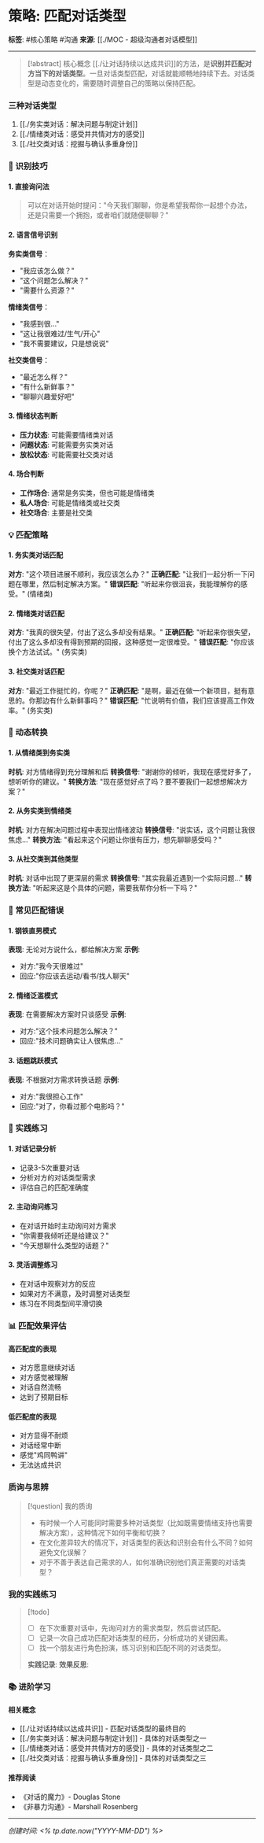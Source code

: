 # 策略: 匹配对话类型

**标签**: #核心策略 #沟通
**来源**: [[./MOC - 超级沟通者对话模型]]

---

> [!abstract] 核心概念
> [[./让对话持续以达成共识]]的方法，是**识别并匹配对方当下的对话类型**。一旦对话类型匹配，对话就能顺畅地持续下去。对话类型是动态变化的，需要随时调整自己的策略以保持匹配。

### 三种对话类型
1.  [[./务实类对话：解决问题与制定计划]]
2.  [[./情绪类对话：感受并共情对方的感受]]
3.  [[./社交类对话：挖掘与确认多重身份]]

### 🎯 识别技巧

#### 1. 直接询问法
> 可以在对话开始时提问："今天我们聊聊，你是希望我帮你一起想个办法，还是只需要一个拥抱，或者咱们就随便聊聊？"

#### 2. 语言信号识别
**务实类信号**：
- "我应该怎么做？"
- "这个问题怎么解决？"
- "需要什么资源？"

**情绪类信号**：
- "我感到很..."
- "这让我很难过/生气/开心"
- "我不需要建议，只是想说说"

**社交类信号**：
- "最近怎么样？"
- "有什么新鲜事？"
- "聊聊兴趣爱好吧"

#### 3. 情绪状态判断
- **压力状态**: 可能需要情绪类对话
- **问题状态**: 可能需要务实类对话
- **放松状态**: 可能需要社交类对话

#### 4. 场合判断
- **工作场合**: 通常是务实类，但也可能是情绪类
- **私人场合**: 可能是情绪类或社交类
- **社交场合**: 主要是社交类

### 💡 匹配策略

#### 1. 务实类对话匹配
**对方**: "这个项目进展不顺利，我应该怎么办？"
**正确匹配**: "让我们一起分析一下问题在哪里，然后制定解决方案。"
**错误匹配**: "听起来你很沮丧，我能理解你的感受。" (情绪类)

#### 2. 情绪类对话匹配
**对方**: "我真的很失望，付出了这么多却没有结果。"
**正确匹配**: "听起来你很失望，付出了这么多却没有得到预期的回报，这种感觉一定很难受。"
**错误匹配**: "你应该换个方法试试。" (务实类)

#### 3. 社交类对话匹配
**对方**: "最近工作挺忙的，你呢？"
**正确匹配**: "是啊，最近在做一个新项目，挺有意思的。你那边有什么新鲜事吗？"
**错误匹配**: "忙说明有价值，我们应该提高工作效率。" (务实类)

### 🔄 动态转换

#### 1. 从情绪类到务实类
**时机**: 对方情绪得到充分理解和后
**转换信号**: "谢谢你的倾听，我现在感觉好多了，想听听你的建议。"
**转换方法**: "现在感觉好点了吗？要不要我们一起想想解决方案？"

#### 2. 从务实类到情绪类
**时机**: 对方在解决问题过程中表现出情绪波动
**转换信号**: "说实话，这个问题让我很焦虑..."
**转换方法**: "看起来这个问题让你很有压力，想先聊聊感受吗？"

#### 3. 从社交类到其他类型
**时机**: 对话中出现了更深层的需求
**转换信号**: "其实我最近遇到一个实际问题..."
**转换方法**: "听起来这是个具体的问题，需要我帮你分析一下吗？"

### 🚫 常见匹配错误

#### 1. 钢铁直男模式
**表现**: 无论对方说什么，都给解决方案
**示例**: 
- 对方:"我今天很难过"
- 回应:"你应该去运动/看书/找人聊天"

#### 2. 情绪泛滥模式
**表现**: 在需要解决方案时只谈感受
**示例**:
- 对方:"这个技术问题怎么解决？"
- 回应:"技术问题确实让人很焦虑..."

#### 3. 话题跳跃模式
**表现**: 不根据对方需求转换话题
**示例**:
- 对方:"我很担心工作"
- 回应:"对了，你看过那个电影吗？"

### 🎯 实践练习

#### 1. 对话记录分析
- 记录3-5次重要对话
- 分析对方的对话类型需求
- 评估自己的匹配准确度

#### 2. 主动询问练习
- 在对话开始时主动询问对方需求
- "你需要我倾听还是给建议？"
- "今天想聊什么类型的话题？"

#### 3. 灵活调整练习
- 在对话中观察对方的反应
- 如果对方不满意，及时调整对话类型
- 练习在不同类型间平滑切换

### 📊 匹配效果评估

#### 高匹配度的表现
- 对方愿意继续对话
- 对方感觉被理解
- 对话自然流畅
- 达到了预期目标

#### 低匹配度的表现
- 对方显得不耐烦
- 对话经常中断
- 感觉"鸡同鸭讲"
- 无法达成共识

### 质询与思辨
> [!question] 我的质询
> - 有时候一个人可能同时需要多种对话类型（比如既需要情绪支持也需要解决方案），这种情况下如何平衡和切换？
> - 在文化差异较大的情况下，对话类型的表达和识别会有什么不同？如何避免文化误解？
> - 对于不善于表达自己需求的人，如何准确识别他们真正需要的对话类型？

### 我的实践练习
> [!todo]
> - [ ] 在下次重要对话中，先询问对方的需求类型，然后尝试匹配。
> - [ ] 记录一次自己成功匹配对话类型的经历，分析成功的关键因素。
> - [ ] 找一个朋友进行角色扮演，练习识别和匹配不同的对话类型。
> 
> **实践记录**:
> **效果反思**:

### 📚 进阶学习

#### 相关概念
- [[./让对话持续以达成共识]] - 匹配对话类型的最终目的
- [[./务实类对话：解决问题与制定计划]] - 具体的对话类型之一
- [[./情绪类对话：感受并共情对方的感受]] - 具体的对话类型之二
- [[./社交类对话：挖掘与确认多重身份]] - 具体的对话类型之三

#### 推荐阅读
- 《对话的魔力》- Douglas Stone
- 《非暴力沟通》- Marshall Rosenberg

---

*创建时间: <% tp.date.now("YYYY-MM-DD") %>*
